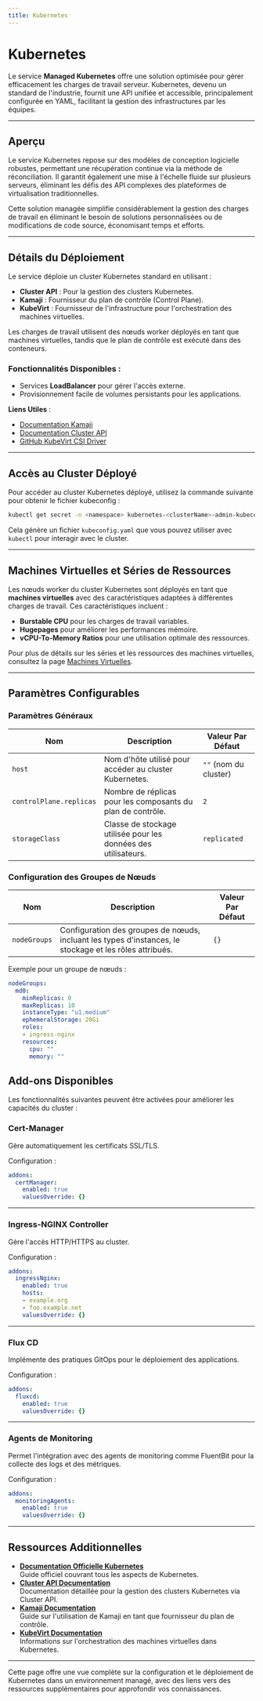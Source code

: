```yaml
---
title: Kubernetes
---
```


# Kubernetes

Le service **Managed Kubernetes** offre une solution optimisée pour gérer efficacement les charges de travail serveur. Kubernetes, devenu un standard de l'industrie, fournit une API unifiée et accessible, principalement configurée en YAML, facilitant la gestion des infrastructures par les équipes.

---

## Aperçu

Le service Kubernetes repose sur des modèles de conception logicielle robustes, permettant une récupération continue via la méthode de réconciliation. Il garantit également une mise à l'échelle fluide sur plusieurs serveurs, éliminant les défis des API complexes des plateformes de virtualisation traditionnelles.

Cette solution managée simplifie considérablement la gestion des charges de travail en éliminant le besoin de solutions personnalisées ou de modifications de code source, économisant temps et efforts.

---

## Détails du Déploiement

Le service déploie un cluster Kubernetes standard en utilisant :

- **Cluster API** : Pour la gestion des clusters Kubernetes.
- **Kamaji** : Fournisseur du plan de contrôle (Control Plane).
- **KubeVirt** : Fournisseur de l'infrastructure pour l'orchestration des machines virtuelles.

Les charges de travail utilisent des nœuds worker déployés en tant que machines virtuelles, tandis que le plan de contrôle est exécuté dans des conteneurs.

### Fonctionnalités Disponibles :

- Services **LoadBalancer** pour gérer l'accès externe.
- Provisionnement facile de volumes persistants pour les applications.

**Liens Utiles** :
- [Documentation Kamaji](https://github.com/clastix/kamaji)
- [Documentation Cluster API](https://cluster-api.sigs.k8s.io/)
- [GitHub KubeVirt CSI Driver](https://github.com/kubevirt/csi-driver)

---

## Accès au Cluster Déployé

Pour accéder au cluster Kubernetes déployé, utilisez la commande suivante pour obtenir le fichier kubeconfig :

```bash
kubectl get secret -n <namespace> kubernetes-<clusterName>-admin-kubeconfig -o go-template='{{ printf "%s\n" (index .data "super-admin.conf" | base64decode) }}' > kubeconfig.yaml
```

Cela génère un fichier `kubeconfig.yaml` que vous pouvez utiliser avec `kubectl` pour interagir avec le cluster.

---

## Machines Virtuelles et Séries de Ressources

Les nœuds worker du cluster Kubernetes sont déployés en tant que **machines virtuelles** avec des caractéristiques adaptées à différentes charges de travail. Ces caractéristiques incluent :

- **Burstable CPU** pour les charges de travail variables.
- **Hugepages** pour améliorer les performances mémoire.
- **vCPU-To-Memory Ratios** pour une utilisation optimale des ressources.

Pour plus de détails sur les séries et les ressources des machines virtuelles, consultez la page [Machines Virtuelles](virtualmachines.md).

---

## Paramètres Configurables

### **Paramètres Généraux**

| **Nom**                    | **Description**                                                                 | **Valeur Par Défaut**    |
|-----------------------------|---------------------------------------------------------------------------------|---------------------------|
| `host`                     | Nom d'hôte utilisé pour accéder au cluster Kubernetes.                          | `""` (nom du cluster)     |
| `controlPlane.replicas`    | Nombre de réplicas pour les composants du plan de contrôle.                     | `2`                      |
| `storageClass`             | Classe de stockage utilisée pour les données des utilisateurs.                  | `replicated`             |

### **Configuration des Groupes de Nœuds**

| **Nom**           | **Description**                                                                                     | **Valeur Par Défaut** |
|--------------------|-----------------------------------------------------------------------------------------------------|------------------------|
| `nodeGroups`       | Configuration des groupes de nœuds, incluant les types d'instances, le stockage et les rôles attribués. | `{}`                  |

Exemple pour un groupe de nœuds :

```yaml
nodeGroups:
  md0:
    minReplicas: 0
    maxReplicas: 10
    instanceType: "u1.medium"
    ephemeralStorage: 20Gi
    roles:
    - ingress-nginx
    resources:
      cpu: ""
      memory: ""
```

## Add-ons Disponibles

Les fonctionnalités suivantes peuvent être activées pour améliorer les capacités du cluster :

### Cert-Manager

Gère automatiquement les certificats SSL/TLS.

Configuration :
```yaml
addons:
  certManager:
    enabled: true
    valuesOverride: {}
```

---

### Ingress-NGINX Controller

Gère l'accès HTTP/HTTPS au cluster.

Configuration :
```yaml
addons:
  ingressNginx:
    enabled: true
    hosts:
    - example.org
    - foo.example.net
    valuesOverride: {}
```

---

### Flux CD

Implémente des pratiques GitOps pour le déploiement des applications.

Configuration :
```yaml
addons:
  fluxcd:
    enabled: true
    valuesOverride: {}
```

---

### Agents de Monitoring

Permet l'intégration avec des agents de monitoring comme FluentBit pour la collecte des logs et des métriques.

Configuration :
```yaml
addons:
  monitoringAgents:
    enabled: true
    valuesOverride: {}
```

---

## Ressources Additionnelles

- **[Documentation Officielle Kubernetes](https://kubernetes.io/docs/)**  
  Guide officiel couvrant tous les aspects de Kubernetes.
- **[Cluster API Documentation](https://cluster-api.sigs.k8s.io/)**  
  Documentation détaillée pour la gestion des clusters Kubernetes via Cluster API.
- **[Kamaji Documentation](https://github.com/clastix/kamaji)**  
  Guide sur l'utilisation de Kamaji en tant que fournisseur du plan de contrôle.
- **[KubeVirt Documentation](https://kubevirt.io/)**  
  Informations sur l'orchestration des machines virtuelles dans Kubernetes.

---

Cette page offre une vue complète sur la configuration et le déploiement de Kubernetes dans un environnement managé, avec des liens vers des ressources supplémentaires pour approfondir vos connaissances.
